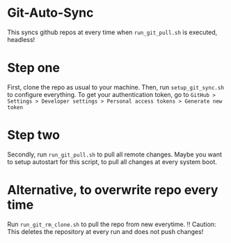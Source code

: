 # Git-Auto-Sync
This syncs github repos at every time when `run_git_pull.sh` is executed, headless!

# Step one
First, clone the repo as usual to your machine. Then, run `setup_git_sync.sh` to configure everything. 
To get your authentication token, go to ```GitHub > Settings > Developer settings > Personal access tokens > Generate new token```

# Step two
Secondly, run `run_git_pull.sh` to pull all remote changes. Maybe you want to setup autostart for this script, to pull all changes at every system boot.

# Alternative, to overwrite repo every time
Run `run_git_rm_clone.sh` to pull the repo from new everytime. :bangbang: Caution: This deletes the repository at every run and does not push changes!
